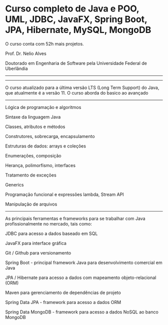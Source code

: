 <h1>Curso completo de Java e POO, UML, JDBC, JavaFX, Spring Boot, JPA, Hibernate, MySQL, MongoDB</h1>
<p> O curso conta com 52h mais projetos.
<p>Prof. Dr. Nelio Alves 
<p>Doutorado em Engenharia de Software pela Universidade Federal de Uberlândia
<hr><hr>
O curso atualizado para a última versão LTS (Long Term Support) do Java, que atualmente é a versão 11. O curso aborda do basico ao avançado

<hr>

Lógica de programação e algoritmos

Sintaxe da linguagem Java

Classes, atributos e métodos

Construtores, sobrecarga, encapsulamento

Estruturas de dados: arrays e coleções

Enumerações, composição

Herança, polimorfismo, interfaces

Tratamento de exceções

Generics

Programação funcional e expressões lambda, Stream API

Manipulação de arquivos
<hr>

As principais ferramentas e frameworks para se trabalhar com Java profissionalmente no mercado, tais como:

JDBC para acesso a dados baseado em SQL

JavaFX para interface gráfica

Git / Github para versionamento

Spring Boot - principal framework Java para desenvolvimento comercial em Java

JPA / Hibernate para acesso a dados com mapeamento objeto-relacional (ORM)

Maven para gerenciamento de dependências de projeto

Spring Data JPA - framework para acesso a dados ORM

Spring Data MongoDB - framework para acesso a dados NoSQL ao banco MongoDB